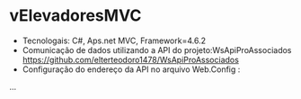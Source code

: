 # vElevadoresMVC

- Tecnologais: C#, Aps.net MVC, Framework=4.6.2
- Comunicação de dados utilizando a API do projeto:WsApiProAssociados  https://github.com/elterteodoro1478/WsApiProAssociados
- Configuração do endereço da API no arquivo Web.Config : 
<appSettings>
   ...
    <add key="ApiUrl" value="https://localhost:44326/"/>
  </appSettings>
